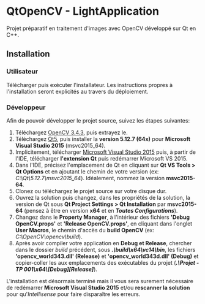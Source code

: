 # QtOpenCV - LightApplication

Projet préparatif en traitement d'images avec OpenCV développé sur Qt en C++.

## Installation

### Utilisateur

Télécharger puis exécuter l'installateur.
Les instructions propres à l'installation seront explicités au travers du déploiement.

### Développeur

Afin de pouvoir développer le projet source, suivez les étapes suivantes:

1. Téléchargez [OpenCV 3.4.3](https://github.com/opencv/opencv/archive/3.4.3.zip), puis extrayez le.
2. Téléchargez [Qt5](https://www.qt.io/download-thank-you?hsLang=en), puis installer la **version 5.12.7 (64x)** pour **Microsoft Visual Studio 2015** (msvc2015_64).
3. Implicitement, télécharger [Microsoft Visual Studio 2015](https://my.visualstudio.com/Downloads?q=visual%20studio%202015&wt.mc_id=o~msft~vscom~older-downloads) puis, à partir de l'IDE, télécharger **l'extension Qt** puis redémarrer Microsoft VS 2015.
4. Dans l'IDE, précisez l'emplacement de  Qt en cliquant sur **Qt VS Tools > Qt Options** et en ajoutant le chemin de votre version (ex: *C:\Qt\5.12.7\msvc2015_64*). Idéalement, nommez la version **msvc2015-64**.
5. Clonez ou téléchargez le projet source sur votre disque dur.
6. Ouvrez la solution puis changez, dans les propriétés de la solution, la version de Qt sous **Qt Project Settings > Qt Installation** par **msvc2015-64** (pensez à être en version **x64** et en **_Toutes Configurations_**).
7. Changez dans le **Property Manager**, à l'intérieur des fichiers **'Debug OpenCV.props'** et **'Release OpenCV.props'**, en cliquant dans l'onglet **User Macros**, le chemin d'accès du **build OpenCV** (ex: *C:\OpenCV\opencv\build*).
8. Après avoir compiler votre application en **Debug et Release**, chercher dans le dossier *build* précédent, sous **_\.\build\x64\vc14\bin_**, les fichiers **'opencv_world343.dll' (Release)** et **'opencv_world343d.dll' (Debug)** et copier-coller les aux emplacements des exécutables du projet (**_\.\Projet - TP 001\x64\\[Debug][Release]_**).

L'installation est désormais terminé mais il vous sera surement nécessaire de redémarrer **Microsoft Visual Studio 2015** et/ou **rescanner la solution** pour qu'*Intellisense* pour faire disparaître les erreurs.